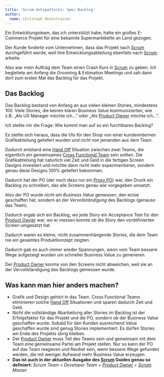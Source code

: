 ```yaml
---
title: 'Scrum Antipatterns: Spec Backlog'
author:
  name: Christoph Hochstrasser
---
```

Ein Entwicklungsteam, das ich unterstützt habe, hatte ein großes E-Commerce Projekt für eine bekannte Supermarktkette an Land gezogen. 

Der Kunde forderte vom Unternehmen, dass das Projekt nach [Scrum](/kb/scrum) durchgeführt werde, weil ihre Entwicklungsabteilung ebenfalls nach [Scrum](/kb/scrum) arbeite.

Also war mein Auftrag dem Team einen Crash Kurs in [Scrum](/kb/scrum) zu geben. Ich begleitete am Anfang die Grooming & Estimation Meetings und sah dann dort zum ersten Mal das Backlog für das Projekt.

## Das Backlog

Das Backlog bestand von Anfang an aus vielen kleinen Stories, mindestens 100. Viele Stories, die keinen klaren Business Value kommunizierten, wie z.B. „Als UX Manager möchte ich…” oder „Als [Product Owner](/kb/product-owner) möchte ich…”.

Ich stellte mir die Frage: Wie kommt man auf so ein furchtbares Backlog?

Es stellte sich heraus, dass die UIs für den Shop von einer kundeninternen Grafikabteilung geliefert wurden und nicht von jemanden aus dem Team.

Dadurch entstand eine [Hand Off](/kb/hand-off) Situation zwischen zwei Teams, die eigentlich ein gemeinsames [Cross Functional Team](/kb/cross-functional-team) sein sollten. Die Grafikabteilung hat natürlich viel Zeit und Geld in die fertigen Screen Designs investiert und möchte dann nicht mehr experimentieren, sondern genau diese Designs 100% geliefert bekommen.

Dadurch hat der PO (der noch dazu nur ein [Proxy PO](/kb/proxy-product-owner)) war, den Druck ein Backlog zu schreiben, das alle Screens genau wie vorgegeben umsetzt.

Also der PO wurde *nicht am Business Value* gemessen, den er/sie geschaffen hat, sondern an der *Vervollständigung* des Backlogs (genauso das Team).

Dadurch ergab sich ein Backlog, wo jede Story ein Acceptance Test für den [Product Owner](/kb/product-owner) war, wo er messen konnte ob die Story den vordefinierten Screen umgesetzt hat.

Dadurch waren es kleine, nicht zusammenhängende Stories, die dem Team nie ein gesamtes Produktkonzept zeigten.

Dadurch gab es auch immer wieder Spannungen, wenn vom Team bessere Wege aufgezeigt wurden um schneller Business Value zu generieren.

Der [Product Owner](/kb/product-owner) konnte von den Screens nicht abweichen, weil sie an der Vervollständigung des Backlogs gemessen wurde.

## Was kann man hier anders machen?

- Grafik und Design gehört in das Team. Cross Functional Teams eliminieren solche [Hand Off](/kb/hand-off) Situationen und sparen dadurch Zeit und Geld.
- Nicht die vollständige Abarbeitung aller Stories im Backlog ist der Erfolgsfaktor für das Projekt und die PO, sondern ob der Business Value geschaffen wurde. Sobald für den Kunden ausreichend Value geschaffen wurde sind genug Stories implementiert. Es dürfen Stories am Ende des Projekts übrig bleiben.
- Der [Product Owner](/kb/product-owner) muss Teil des Teams sein und gemeinsam mit dem Team eine gemeinsame Partei am Projekt stellen. Nur so kann der PO auf das Team reagieren und flexibel sein, wenn bessere Wege gefunden werden, die mit weniger Aufwand mehr Business Value erzeugen. 
- **Das ist auch in der aktuellen Ausgabe des [Scrum](/kb/scrum) Guides genau so definiert:** *Scrum Team = Developer Team + [Product Owner](/kb/product-owner) + [Scrum](/kb/scrum) Master*
